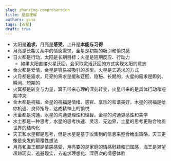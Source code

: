 ```yaml
---
slug: zhanxing-comprehension
title: 星盘理解
authors: yana
tags: [占星]
draft: true
---
```


- 太阳是**追求**，月亮是**感受**，上升是**本能与习得**
- 月亮是长期关系中的情感需求，金星是初期的吸引和愉悦感
- 日火都是行动，太阳是长期目标；火星是短期反应、行动力
  - 如果太阳直接火星迂回，会采取灵活迂回的方式实现太阳的意志
- 金火都是爱情，金星是容易被吸引的类型，火星是去追求的方式
- 火月都是需求，月亮的需求是缓和迂回、隐秘、长期的，火星的需求是即刻、瞬间、短期的
- 火冥都是转变与力量，冥王带来心理的深刻转变，火星带来的是具体行动和短期冲突
- 金木都是祝福，金星的祝福是情绪、感官、享乐的和谐美好，木星的祝福是给你机遇、良师指导，达成精神上的愉悦
- 水金都是沟通，水星的沟通更理性和理智，金星的沟通更感性和美学
- 水土都是一种思考，水星的思考快速、灵活、无边界，土星的思考更贴合物质世界的结构化
- 天王和水星都是思考，但是水星是基于收集到的信息来整合给出策略，天王更像是突发的颠覆性想法
- 月亮和海王都是情感感受，月亮要的是家庭的情感慰藉和归属感，海王是渴望超越现实，逃避现实，去追求理想化、深层次的情感体验
